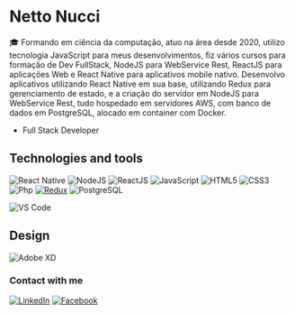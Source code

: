 # Netto Nucci

🎓 Formando em ciência da computação, atuo na área desde 2020, utilizo tecnologia JavaScript para meus desenvolvimentos, fiz vários cursos para formação de Dev FullStack, NodeJS para WebService Rest, ReactJS para aplicações Web e React Native para aplicativos mobile nativo. Desenvolvo aplicativos utilizando React Native em sua base, utilizando Redux para gerenciamento de estado, e a criação do servidor em NodeJS para WebService Rest, tudo hospedado em servidores AWS, com banco de dados em PostgreSQL, alocado em container com Docker.
- Full Stack Developer

## Technologies and tools

![React Native](https://img.shields.io/badge/-React%20Native-0d91a3?style=flat&&logo=react)
![NodeJS](https://img.shields.io/badge/-Node.JS-339933?style=flat&&logo=Node.js&logoColor=white)
![ReactJS](https://img.shields.io/badge/-ReactJS-0d91a3?style=flat&&logo=react)
![JavaScript](https://img.shields.io/badge/-JavaScript-yellow?style=flat&logo=javascript&logoColor=ffffff)
![HTML5](https://img.shields.io/badge/-HTML5-%23E44D27?style=flat&logo=html5&logoColor=ffffff)
![CSS3](https://img.shields.io/badge/-CSS3-%231572B6?style=flat&logo=css3)
![Php](https://img.shields.io/badge/-PHP-blue?style=flat&logo=php&logoColor=ffffff)
[![Redux](https://img.shields.io/badge/-Redux-5dcede?style=flat&&logo=redux)](https://flutter.dev/)
![PostgreSQL](https://img.shields.io/badge/-PostgreSQL-336791?style=flat&logo=postgresql&logoColor=ffffff)
 
![VS Code](http://img.shields.io/badge/-VS%20Code-007ACC?style=flat&logo=visual-studio-code)

## Design
![Adobe XD](http://img.shields.io/badge/-Abode%20XD-fe61f6?style=flat&logo=adobe-XD&logoColor=ffffff)

### Contact with me
 
[![LinkedIn](https://img.shields.io/badge/-LinkedIn-blue?style=flat-square&logo=Linkedin&logoColor=white)](https://www.linkedin.com/in/jose-nucci-netto-082b68185/)
[![Facebook](https://img.shields.io/badge/Facebook-%231877F2.svg?&style=flat-square&logo=facebook&logoColor=white)](https://www.facebook.com/netto.nucci/)
